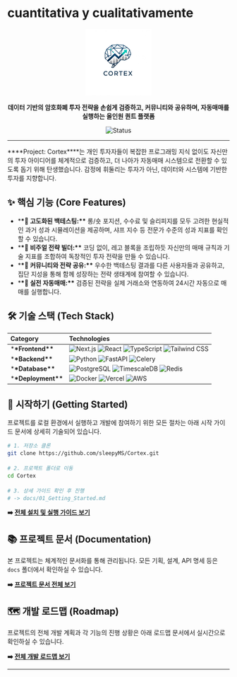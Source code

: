 # cuantitativa y cualitativamente

<p align="center">
  <img src="./assets/images/logo.png" alt="Cortex Logo" width="150"/>
</p><p align="center"><strong>데이터 기반의 암호화폐 투자 전략을 손쉽게 검증하고, 커뮤니티와 공유하며, 자동매매를 실행하는 올인원 퀀트 플랫폼</strong></p><p align="center">    <img src="https://img.shields.io/badge/Status-In%20Development-blue?style=flat-square" alt="Status" />
    <!-- <img src="https://img.shields.io/badge/License-MIT-green?style=flat-square" alt="License" /> -->
</p>

---

\***\*Project: Cortex\*\***는 개인 투자자들이 복잡한 프로그래밍 지식 없이도 자신만의 투자 아이디어를 체계적으로 검증하고, 더 나아가 자동매매 시스템으로 전환할 수 있도록 돕기 위해 탄생했습니다. 감정에 휘둘리는 투자가 아닌, 데이터와 시스템에 기반한 투자를 지향합니다.

## ✨ 핵심 기능 (Core Features)

- \***\*🚀 고도화된 백테스팅:\*\*** 롱/숏 포지션, 수수료 및 슬리피지를 모두 고려한 현실적인 과거 성과 시뮬레이션을 제공하며, 샤프 지수 등 전문가 수준의 성과 지표를 확인할 수 있습니다.
- \***\*🎨 비주얼 전략 빌더:\*\*** 코딩 없이, 레고 블록을 조립하듯 자신만의 매매 규칙과 기술 지표를 조합하여 독창적인 투자 전략을 만들 수 있습니다.
- \***\*👥 커뮤니티와 전략 공유:\*\*** 우수한 백테스팅 결과를 다른 사용자들과 공유하고, 집단 지성을 통해 함께 성장하는 전략 생태계에 참여할 수 있습니다.
- \***\*🤖 실전 자동매매:\*\*** 검증된 전략을 실제 거래소와 연동하여 24시간 자동으로 매매를 실행합니다.

## 🛠️ 기술 스택 (Tech Stack)

| Category               | Technologies                                                                                                                                                                                                                                                                                                                                                                                                                                          |
| :--------------------- | :---------------------------------------------------------------------------------------------------------------------------------------------------------------------------------------------------------------------------------------------------------------------------------------------------------------------------------------------------------------------------------------------------------------------------------------------------- |
| \***\*Frontend\*\***   | ![Next.js](https://img.shields.io/badge/Next.js-000000?style=for-the-badge&logo=next.js&logoColor=white) ![React](https://img.shields.io/badge/React-61DAFB?style=for-the-badge&logo=react&logoColor=black) ![TypeScript](https://img.shields.io/badge/TypeScript-3178C6?style=for-the-badge&logo=typescript&logoColor=white) ![Tailwind CSS](https://img.shields.io/badge/Tailwind_CSS-38B2AC?style=for-the-badge&logo=tailwind-css&logoColor=white) |
| \***\*Backend\*\***    | ![Python](https://img.shields.io/badge/Python-3776AB?style=for-the-badge&logo=python&logoColor=white) ![FastAPI](https://img.shields.io/badge/FastAPI-009688?style=for-the-badge&logo=fastapi&logoColor=white) ![Celery](https://img.shields.io/badge/Celery-3776AB?style=for-the-badge&logo=celery&logoColor=white)                                                                                                                                  |
| \***\*Database\*\***   | ![PostgreSQL](https://img.shields.io/badge/PostgreSQL-336791?style=for-the-badge&logo=postgresql&logoColor=white) ![TimescaleDB](https://img.shields.io/badge/TimescaleDB-FDBA24?style=for-the-badge&logo=timescaledb&logoColor=black) ![Redis](https://img.shields.io/badge/Redis-DC382D?style=for-the-badge&logo=redis&logoColor=white)                                                                                                             |
| \***\*Deployment\*\*** | ![Docker](https://img.shields.io/badge/Docker-2496ED?style=for-the-badge&logo=docker&logoColor=white) ![Vercel](https://img.shields.io/badge/Vercel-000000?style=for-the-badge&logo=vercel&logoColor=white) ![AWS](https://img.shields.io/badge/AWS-232F3E?style=for-the-badge&logo=amazon-aws&logoColor=white)                                                                                                                                       |

## 🚀 시작하기 (Getting Started)

프로젝트를 로컬 환경에서 실행하고 개발에 참여하기 위한 모든 절차는 아래 시작 가이드 문서에 상세히 기술되어 있습니다.

```bash
# 1. 저장소 클론
git clone https://github.com/sleepyMS/Cortex.git

# 2. 프로젝트 폴더로 이동
cd Cortex

# 3. 상세 가이드 확인 후 진행
# -> docs/01_Getting_Started.md
```

**➡️ [전체 설치 및 실행 가이드 보기](./docs/01_Getting_Started.md)**

## 📚 프로젝트 문서 (Documentation)

본 프로젝트는 체계적인 문서화를 통해 관리됩니다. 모든 기획, 설계, API 명세 등은 `docs` 폴더에서 확인하실 수 있습니다.

**➡️ [프로젝트 문서 전체 보기](./docs/)**

## 🗺️ 개발 로드맵 (Roadmap)

프로젝트의 전체 개발 계획과 각 기능의 진행 상황은 아래 로드맵 문서에서 실시간으로 확인하실 수 있습니다.

**➡️ [전체 개발 로드맵 보기](./PROJECT_ROADMAP.md)**

---
